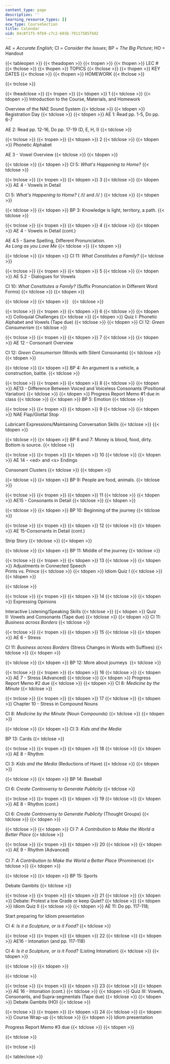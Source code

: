 ```yaml
---
content_type: page
description: ''
learning_resource_types: []
ocw_type: CourseSection
title: Calendar
uid: 84c8f1f5-9fb9-c7c2-603b-79117585fb02
---
```


AE = _Accurate English_; CI = _Consider the Issues_; BP = _The Big Picture_; HO = Handout

{{< tableopen >}}
{{< theadopen >}}
{{< tropen >}}
{{< thopen >}}
LEC #
{{< thclose >}}
{{< thopen >}}
TOPICS
{{< thclose >}}
{{< thopen >}}
KEY DATES
{{< thclose >}}
{{< thopen >}}
HOMEWORK
{{< thclose >}}

{{< trclose >}}

{{< theadclose >}}
{{< tropen >}}
{{< tdopen >}}
1
{{< tdclose >}}
{{< tdopen >}}
Introduction to the Course, Materials, and Homework  
  
Overview of the NAE Sound System
{{< tdclose >}}
{{< tdopen >}}
Registration Day
{{< tdclose >}}
{{< tdopen >}}
AE 1: Read pp. 1-5, Do pp. 6-7  
  
AE 2: Read pp. 12-16, Do pp. 17-19 (D, E, H, I)
{{< tdclose >}}

{{< trclose >}}
{{< tropen >}}
{{< tdopen >}}
2
{{< tdclose >}}
{{< tdopen >}}
Phonetic Alphabet  
  
AE 3 - Vowel Overview
{{< tdclose >}}
{{< tdopen >}}

{{< tdclose >}}
{{< tdopen >}}
CI 5: _What's Happening to Home?_
{{< tdclose >}}

{{< trclose >}}
{{< tropen >}}
{{< tdopen >}}
3
{{< tdclose >}}
{{< tdopen >}}
AE 4 - Vowels in Detail  
  
CI 5: _What's Happening to Home?_ ( /I/ and /i/ )
{{< tdclose >}}
{{< tdopen >}}

{{< tdclose >}}
{{< tdopen >}}
BP 3: Knowledge is light, territory, a path.
{{< tdclose >}}

{{< trclose >}}
{{< tropen >}}
{{< tdopen >}}
4
{{< tdclose >}}
{{< tdopen >}}
AE 4 - Vowels in Detail (cont.)  
  
AE 4.5 - Same Spelling, Different Pronunciation.  
_As Long as you Love Me_
{{< tdclose >}}
{{< tdopen >}}

{{< tdclose >}}
{{< tdopen >}}
CI 11: _What Constitutes a Family?_
{{< tdclose >}}

{{< trclose >}}
{{< tropen >}}
{{< tdopen >}}
5
{{< tdclose >}}
{{< tdopen >}}
AE 5.2 - Dialogues for Vowels  
  
CI 10: _What Constitutes a Family?_ (Suffix Pronunciation in Different Word Forms)
{{< tdclose >}}
{{< tdopen >}}

{{< tdclose >}}
{{< tdopen >}}
 
{{< tdclose >}}

{{< trclose >}}
{{< tropen >}}
{{< tdopen >}}
6
{{< tdclose >}}
{{< tdopen >}}
Colloquial Challenges
{{< tdclose >}}
{{< tdopen >}}
Quiz I: Phonetic Alphabet and Vowels (Tape due)
{{< tdclose >}}
{{< tdopen >}}
CI 12: _Green Consumerism_
{{< tdclose >}}

{{< trclose >}}
{{< tropen >}}
{{< tdopen >}}
7
{{< tdclose >}}
{{< tdopen >}}
AE 12 - Consonant Overview  
  
CI 12: _Green Consumerism_ (Words with Silent Consonants)
{{< tdclose >}}
{{< tdopen >}}

{{< tdclose >}}
{{< tdopen >}}
BP 4: An argument is a vehicle, a construction, battle.
{{< tdclose >}}

{{< trclose >}}
{{< tropen >}}
{{< tdopen >}}
8
{{< tdclose >}}
{{< tdopen >}}
AE13 - Difference Between Voiced and Voiceless Consonants (Positional Variation)
{{< tdclose >}}
{{< tdopen >}}
Progress Report Memo #1 due in class
{{< tdclose >}}
{{< tdopen >}}
BP 5: Emotion
{{< tdclose >}}

{{< trclose >}}
{{< tropen >}}
{{< tdopen >}}
9
{{< tdclose >}}
{{< tdopen >}}
NAE Flap/Glottal Stop  
  
Lubricant Expressions/Maintaining Conversation Skills
{{< tdclose >}}
{{< tdopen >}}

{{< tdclose >}}
{{< tdopen >}}
BP 6 and 7: Money is blood, food, dirty. Bottom is source.
{{< tdclose >}}

{{< trclose >}}
{{< tropen >}}
{{< tdopen >}}
10
{{< tdclose >}}
{{< tdopen >}}
AE 14 - \<ed> and \<s> Endings  
  
Consonant Clusters
{{< tdclose >}}
{{< tdopen >}}

{{< tdclose >}}
{{< tdopen >}}
BP 9: People are food, animals.
{{< tdclose >}}

{{< trclose >}}
{{< tropen >}}
{{< tdopen >}}
11
{{< tdclose >}}
{{< tdopen >}}
AE15 - Consonants in Detail
{{< tdclose >}}
{{< tdopen >}}

{{< tdclose >}}
{{< tdopen >}}
BP 10: Beginning of the journey
{{< tdclose >}}

{{< trclose >}}
{{< tropen >}}
{{< tdopen >}}
12
{{< tdclose >}}
{{< tdopen >}}
AE 15-Consonants in Detail (cont.)  
  
Strip Story
{{< tdclose >}}
{{< tdopen >}}

{{< tdclose >}}
{{< tdopen >}}
BP 11: Middle of the journey
{{< tdclose >}}

{{< trclose >}}
{{< tropen >}}
{{< tdopen >}}
13
{{< tdclose >}}
{{< tdopen >}}
Adjustments in Connected Speech  
Prints vs. Prince
{{< tdclose >}}
{{< tdopen >}}
Idiom Quiz I
{{< tdclose >}}
{{< tdopen >}}

{{< tdclose >}}

{{< trclose >}}
{{< tropen >}}
{{< tdopen >}}
14
{{< tdclose >}}
{{< tdopen >}}
Expressing Opinions  
  
Interactive Listening/Speaking Skills
{{< tdclose >}}
{{< tdopen >}}
Quiz II: Vowels and Consonants (Tape due)
{{< tdclose >}}
{{< tdopen >}}
CI 11: _Business across Borders_
{{< tdclose >}}

{{< trclose >}}
{{< tropen >}}
{{< tdopen >}}
15
{{< tdclose >}}
{{< tdopen >}}
AE 6 - Stress  
  
CI 11: _Business across Borders_ (Stress Changes in Words with Suffixes)
{{< tdclose >}}
{{< tdopen >}}

{{< tdclose >}}
{{< tdopen >}}
BP 12: More about journeys 
{{< tdclose >}}

{{< trclose >}}
{{< tropen >}}
{{< tdopen >}}
16
{{< tdclose >}}
{{< tdopen >}}
AE 7 - Stress (Advanced)
{{< tdclose >}}
{{< tdopen >}}
Progress Report Memo #2 due
{{< tdclose >}}
{{< tdopen >}}
CI 8: _Medicine by the Minute_
{{< tdclose >}}

{{< trclose >}}
{{< tropen >}}
{{< tdopen >}}
17
{{< tdclose >}}
{{< tdopen >}}
Chapter 10 - Stress in Compound Nouns  
  
CI 8: _Medicine by the Minute_ (Noun Compounds)
{{< tdclose >}}
{{< tdopen >}}

{{< tdclose >}}
{{< tdopen >}}
CI 3: _Kids and the Media_  
  
BP 13: Cards
{{< tdclose >}}

{{< trclose >}}
{{< tropen >}}
{{< tdopen >}}
18
{{< tdclose >}}
{{< tdopen >}}
AE 8 - Rhythm  
  
CI 3: _Kids and the Media_ (Reductions of Have)
{{< tdclose >}}
{{< tdopen >}}

{{< tdclose >}}
{{< tdopen >}}
BP 14: Baseball  
  
CI 6: _Create Controversy to Generate Publicity_
{{< tdclose >}}

{{< trclose >}}
{{< tropen >}}
{{< tdopen >}}
19
{{< tdclose >}}
{{< tdopen >}}
AE 8 - Rhythm (cont.)  
  
CI 6: _Create Controversy to Generate Publicity_ (Thought Groups)
{{< tdclose >}}
{{< tdopen >}}

{{< tdclose >}}
{{< tdopen >}}
CI 7: _A Contribution to Make the World a Better Place_
{{< tdclose >}}

{{< trclose >}}
{{< tropen >}}
{{< tdopen >}}
20
{{< tdclose >}}
{{< tdopen >}}
AE 9 - Rhythm (Advanced)  
   
CI 7: _A Contribution to Make the World a Better Place_ (Prominence)
{{< tdclose >}}
{{< tdopen >}}

{{< tdclose >}}
{{< tdopen >}}
BP 15: Sports  
  
Debate Gambits
{{< tdclose >}}

{{< trclose >}}
{{< tropen >}}
{{< tdopen >}}
21
{{< tdclose >}}
{{< tdopen >}}
Debate: Protest a low Grade or keep Quiet?
{{< tdclose >}}
{{< tdopen >}}
Idiom Quiz II
{{< tdclose >}}
{{< tdopen >}}
AE 11: Do pp. 117-118;  
  
Start preparing for Idiom presentation  
  
CI 4: _Is it a Sculpture, or is it Food?_
{{< tdclose >}}

{{< trclose >}}
{{< tropen >}}
{{< tdopen >}}
22
{{< tdclose >}}
{{< tdopen >}}
AE16 - Intonation (and pp. 117-118)  
  
CI 4: _Is it a Sculpture, or is it Food?_ (Listing Intonation)
{{< tdclose >}}
{{< tdopen >}}

{{< tdclose >}}
{{< tdopen >}}
  

{{< tdclose >}}

{{< trclose >}}
{{< tropen >}}
{{< tdopen >}}
23
{{< tdclose >}}
{{< tdopen >}}
AE 16 - Intonation (cont.)
{{< tdclose >}}
{{< tdopen >}}
Quiz III: Vowels, Consonants, and Supra-segmentals (Tape due)
{{< tdclose >}}
{{< tdopen >}}
Debate Gambits (HO)
{{< tdclose >}}

{{< trclose >}}
{{< tropen >}}
{{< tdopen >}}
24
{{< tdclose >}}
{{< tdopen >}}
Course Wrap-up
{{< tdclose >}}
{{< tdopen >}}
Idiom presentation  
  
Progress Report Memo #3 due
{{< tdclose >}}
{{< tdopen >}}

{{< tdclose >}}

{{< trclose >}}

{{< tableclose >}}